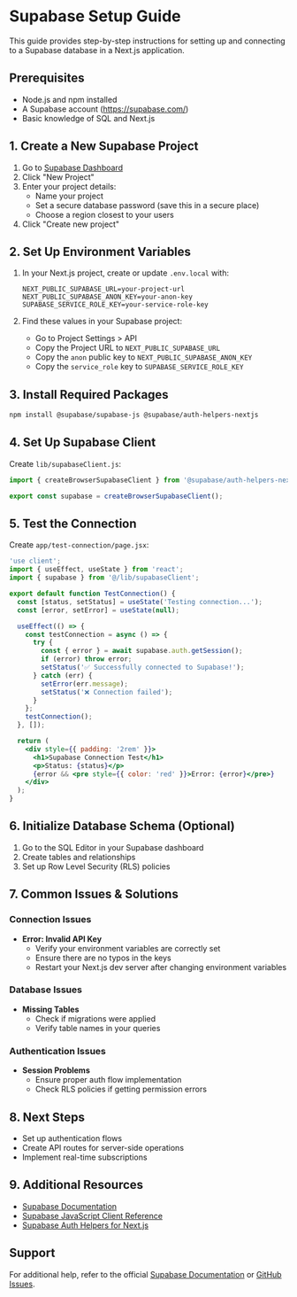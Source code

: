 # Supabase Setup Guide

This guide provides step-by-step instructions for setting up and connecting to a Supabase database in a Next.js application.

## Prerequisites
- Node.js and npm installed
- A Supabase account (https://supabase.com/)
- Basic knowledge of SQL and Next.js

## 1. Create a New Supabase Project

1. Go to [Supabase Dashboard](https://app.supabase.com/)
2. Click "New Project"
3. Enter your project details:
   - Name your project
   - Set a secure database password (save this in a secure place)
   - Choose a region closest to your users
4. Click "Create new project"

## 2. Set Up Environment Variables

1. In your Next.js project, create or update `.env.local` with:
   ```env
   NEXT_PUBLIC_SUPABASE_URL=your-project-url
   NEXT_PUBLIC_SUPABASE_ANON_KEY=your-anon-key
   SUPABASE_SERVICE_ROLE_KEY=your-service-role-key
   ```

2. Find these values in your Supabase project:
   - Go to Project Settings > API
   - Copy the Project URL to `NEXT_PUBLIC_SUPABASE_URL`
   - Copy the `anon` public key to `NEXT_PUBLIC_SUPABASE_ANON_KEY`
   - Copy the `service_role` key to `SUPABASE_SERVICE_ROLE_KEY`

## 3. Install Required Packages

```bash
npm install @supabase/supabase-js @supabase/auth-helpers-nextjs
```

## 4. Set Up Supabase Client

Create `lib/supabaseClient.js`:

```javascript
import { createBrowserSupabaseClient } from '@supabase/auth-helpers-nextjs';

export const supabase = createBrowserSupabaseClient();
```

## 5. Test the Connection

Create `app/test-connection/page.jsx`:

```jsx
'use client';
import { useEffect, useState } from 'react';
import { supabase } from '@/lib/supabaseClient';

export default function TestConnection() {
  const [status, setStatus] = useState('Testing connection...');
  const [error, setError] = useState(null);

  useEffect(() => {
    const testConnection = async () => {
      try {
        const { error } = await supabase.auth.getSession();
        if (error) throw error;
        setStatus('✅ Successfully connected to Supabase!');
      } catch (err) {
        setError(err.message);
        setStatus('❌ Connection failed');
      }
    };
    testConnection();
  }, []);

  return (
    <div style={{ padding: '2rem' }}>
      <h1>Supabase Connection Test</h1>
      <p>Status: {status}</p>
      {error && <pre style={{ color: 'red' }}>Error: {error}</pre>}
    </div>
  );
}
```

## 6. Initialize Database Schema (Optional)

1. Go to the SQL Editor in your Supabase dashboard
2. Create tables and relationships
3. Set up Row Level Security (RLS) policies

## 7. Common Issues & Solutions

### Connection Issues
- **Error: Invalid API Key**
  - Verify your environment variables are correctly set
  - Ensure there are no typos in the keys
  - Restart your Next.js dev server after changing environment variables

### Database Issues
- **Missing Tables**
  - Check if migrations were applied
  - Verify table names in your queries

### Authentication Issues
- **Session Problems**
  - Ensure proper auth flow implementation
  - Check RLS policies if getting permission errors

## 8. Next Steps
- Set up authentication flows
- Create API routes for server-side operations
- Implement real-time subscriptions

## 9. Additional Resources
- [Supabase Documentation](https://supabase.com/docs)
- [Supabase JavaScript Client Reference](https://supabase.com/docs/reference/javascript/initializing)
- [Supabase Auth Helpers for Next.js](https://supabase.com/docs/guides/auth/auth-helpers/nextjs)

## Support
For additional help, refer to the official [Supabase Documentation](https://supabase.com/docs) or [GitHub Issues](https://github.com/supabase/supabase/issues).
